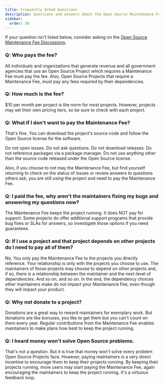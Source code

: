 ```yaml
---
title: Frequently Asked Questions
description: Questions and answers about the Open Source Maintenance Fee
sidebar:
  order: 30
---
```


If your question isn't listed below, consider asking on the [Open Source Maintenance Fee Discussions](https://github.com/orgs/opensourcemaintenancefee/discussions).

### Q: Who pays the fee?

All individuals and organizations that generate revenue and all government agencies that use an Open Source Project which requires a Maintenance Fee must pay the fee. Also, Open Source Projects that require a Maintenance Fee, must pay any fees required by their dependencies.

### Q: How much is the fee?

$10 per month per project is the norm for most projects. However, projects may set their own pricing tiers, so be sure to check with each project.

### Q: What if I don't want to pay the Maintenance Fee?

That's fine. You can download the project's source code and follow the Open Source license for the software.

Do not open issues. Do not ask questions. Do not download releases. Do not reference packages via a package manager. Do not use anything other than the source code released under the Open Source license.

Also, if you choose to not may the Maintenance Fee, but find yourself returning to check on the status of issues or review answers to questions others ask, you are still _using_ the project and need to pay the Maintenance Fee.

### Q: I paid the fee, why aren't the maintainers fixing my bugs and answering my questions now?

The Maintenance Fee keeps the project running. It does NOT pay for support. Some projects do offer additional support programs that provide bug fixes or SLAs for answers, so investigate those options if you need guarantees.

### Q: If I use a project and that project depends on other projects do I need to pay all of them?

No. You only pay the Maintenance Fee to the projects you directly reference. Your relationship is only with the projects you choose to use. The maintainers of those projects may choose to depend on other projects and, if so, there is a relationship between the maintainer and the next-level of dependencies. And so on, and so on. In the end, the dependency choices other maintainers make do not impact your Maintenance Fee, even though they will impact your product.

### Q: Why not donate to a project?

Donations are a great way to reward maintainers for exemplary work. But donations are like bonuses, you like to get them but you can't count on them every year. Regular contributions from the Maintenance Fee enables maintainers to make plans how best to keep the project running.

### Q: I heard money won't solve Open Source problems.

That's not a question. But it is true that money won't solve every problem Open Source Projects face. However, paying maintainers is a very direct incentive to encourage them to keep their projects running. By keeping their projects running, more users may start paying the Maintenance Fee, again encouraging the maintainers to keep the project running. It's a virtuous feedback loop.
